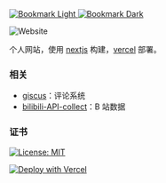 <a href="https://aboutkai.com#gh-light-mode-only">
  <img src="https://svg.bookmark.style/api?url=https://aboutkai.com&mode=light&style=horizontal" alt="Bookmark Light"/>
</a>
<a href="https://aboutkai.com#gh-dark-mode-only">
  <img src="https://svg.bookmark.style/api?url=https://aboutkai.com&mode=dark&style=horizontal" alt="Bookmark Dark"/>
</a>

![Website](https://img.shields.io/website?up_message=online&url=https%3A%2F%2Faboutkai.com)

个人网站，使用 [nextjs](https://nextjs.org/) 构建，[vercel](https://vercel.com/) 部署。


### 相关

- [giscus](https://github.com/giscus/giscus)：评论系统
- [bilibili-API-collect](https://github.com/SocialSisterYi/bilibili-API-collect)：B 站数据

### 证书

[![License: MIT](https://img.shields.io/badge/License-MIT-yellow.svg)](./LICENSE)


[![Deploy with Vercel](https://vercel.com/button)](https://vercel.com/new/clone?repository-url=https://github.com/kaichii/aboutkai.com/tree/main/)
